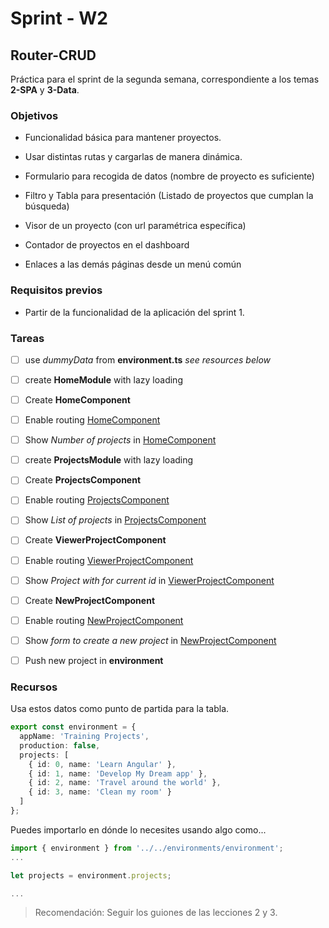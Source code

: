 # Sprint - W2

## Router-CRUD

Práctica para el sprint de la segunda semana, correspondiente a los temas **2-SPA** y **3-Data**.

### Objetivos

- Funcionalidad básica para mantener proyectos.

- Usar distintas rutas y cargarlas de manera dinámica.

- Formulario para recogida de datos (nombre de proyecto es suficiente)

- Filtro y Tabla para presentación (Listado de proyectos que cumplan la búsqueda)

- Visor de un proyecto (con url paramétrica específica)

- Contador de proyectos en el dashboard

- Enlaces a las demás páginas desde un menú común

### Requisitos previos

- Partir de la funcionalidad de la aplicación del sprint 1.


### Tareas

- [ ] use _dummyData_ from **environment.ts** _see resources below_
- [ ] create **HomeModule** with lazy loading
- [ ] Create **HomeComponent**
- [ ] Enable routing [HomeComponent](/)
- [ ] Show _Number of projects_ in [HomeComponent](/)
- [ ] create **ProjectsModule** with lazy loading
- [ ] Create **ProjectsComponent**
- [ ] Enable routing [ProjectsComponent](/projects)
- [ ] Show _List of projects_ in [ProjectsComponent](/projects)
- [ ] Create **ViewerProjectComponent**
- [ ] Enable routing [ViewerProjectComponent](/projects/:id)
- [ ] Show _Project with for current id_ in [ViewerProjectComponent](/projects/:id)
- [ ] Create **NewProjectComponent**
- [ ] Enable routing [NewProjectComponent](/projects/new)
- [ ] Show _form to create a new project_ in [NewProjectComponent](/projects/new)
- [ ] Push new project in **environment**


### Recursos

Usa estos datos como punto de partida para la tabla.

```typescript
export const environment = {
  appName: 'Training Projects',
  production: false,
  projects: [
    { id: 0, name: 'Learn Angular' },
    { id: 1, name: 'Develop My Dream app' },
    { id: 2, name: 'Travel around the world' },
    { id: 3, name: 'Clean my room' }
  ]
};
```

Puedes importarlo en dónde lo necesites usando algo como...

```typescript
import { environment } from '../../environments/environment';
...

let projects = environment.projects;

...

```

> Recomendación: Seguir los guiones de las lecciones 2 y 3.
